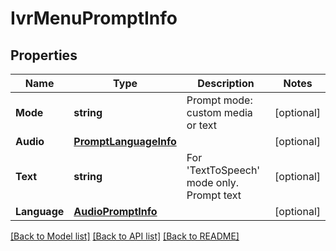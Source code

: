 # IvrMenuPromptInfo

## Properties

Name | Type | Description | Notes
------------ | ------------- | ------------- | -------------
**Mode** | **string** | Prompt mode: custom media or text | [optional] 
**Audio** | [**PromptLanguageInfo**](PromptLanguageInfo.md) |  | [optional] 
**Text** | **string** | For &#39;TextToSpeech&#39; mode only. Prompt text | [optional] 
**Language** | [**AudioPromptInfo**](AudioPromptInfo.md) |  | [optional] 

[[Back to Model list]](../README.md#documentation-for-models) [[Back to API list]](../README.md#documentation-for-api-endpoints) [[Back to README]](../README.md)


